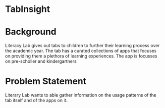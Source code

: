 # TabInsight



# Background 
Literacy Lab gives out tabs to children to further their learning process over the academic year. The tab has a curated collections of apps that focuses on providing them a plethora of learning experiences. The app is focusses on pre-scholler and kindergartners

# Problem Statement
Literary Lab wants to able gather information on the usage patterns of the tab itself and of the apps on it.
